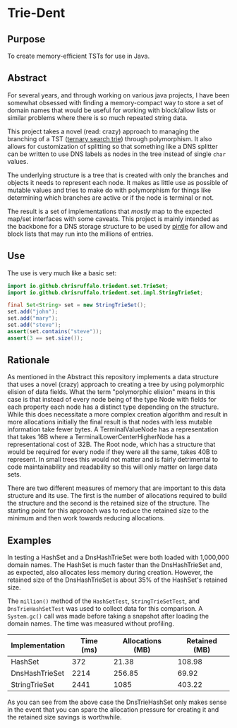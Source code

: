 # Trie-Dent

## Purpose
To create memory-efficient TSTs for use in Java.

## Abstract
For several years, and through working on various java projects, I have been somewhat obsessed with finding a memory-compact
way to store a set of domain names that would be useful for working with block/allow lists or similar problems where there
is so much repeated string data.

This project takes a novel (read: crazy) approach to managing the branching of a TST ([ternary search trie](https://en.wikipedia.org/wiki/Ternary_search_tree))
through polymorphism. It also allows for customization of splitting so that something like a DNS splitter can be
written to use DNS labels as nodes in the tree instead of single `char` values.

The underlying structure is a tree that is created with only the branches and objects it needs to represent each node. It 
makes as little use as possible of mutable values and tries to make do with polymorphism for things like determining which 
branches are active or if the node is terminal or not.

The result is a set of implementations that _mostly_ map to the expected map/set interfaces with some caveats. This
project is mainly intended as the backbone for a DNS storage structure to be used by [pintle](https://github.com/chrisruffalo/pintle) 
for allow and block lists that may run into the millions of entries.

## Use
The use is very much like a basic set:

```java
import io.github.chrisruffalo.triedent.set.TrieSet;
import io.github.chrisruffalo.triedent.set.impl.StringTrieSet;

final Set<String> set = new StringTrieSet();
set.add("john");
set.add("mary");
set.add("steve");
assert(set.contains("steve"));
assert(3 == set.size());
```

## Rationale
As mentioned in the Abstract this repository implements a data structure that uses a novel (crazy) approach to creating
a tree by using polymorphic elision of data fields. What the term "polymorphic elision" means in this case is that instead
of every node being of the type Node with fields for each property each node has a distinct type depending on the structure. 
While this does necessitate a more complex creation algorithm and result in more allocations initially the final result
is that nodes with less mutable information take fewer bytes. A TerminalValueNode has a representation that takes 16B where
a TerminalLowerCenterHigherNode has a representational cost of 32B. The Root node, which has a structure that would
be required for every node if they were all the same, takes 40B to represent. In small trees this would not matter and
is fairly detrimental to code maintainability and readability so this will only matter on large data sets.

There are two different measures of memory that are important to this data structure and its use. The first is the number
of allocations required to build the structure and the second is the retained size of the structure. The starting point
for this approach was to reduce the retained size to the minimum and then work towards reducing allocations.

## Examples
In testing a HashSet and a DnsHashTrieSet were both loaded with 1,000,000 domain names. The HashSet is much faster than
the DnsHashTrieSet and, as expected, also allocates less memory during creation. However, the retained size of the
DnsHashTrieSet is about 35% of the HashSet's retained size.

The `million()` method of the `HashSetTest`, `StringTrieSetTest`, and `DnsTrieHashSetTest` was used to collect data for this comparison. A `System.gc()`
call was made before taking a snapshot after loading the domain names. The time was measured without profiling.

| Implementation | Time (ms) | Allocations (MB) | Retained (MB)  |
| - |-----------|------------------|----------------|
|HashSet| 372       | 21.38            | 108.98         |
|DnsHashTrieSet| 2214      | 256.85           | 69.92          |
|StringTrieSet| 2441      | 1085             | 403.22         |

As you can see from the above case the DnsTrieHashSet only makes sense in the event that you can spare the allocation
pressure for creating it and the retained size savings is worthwhile.